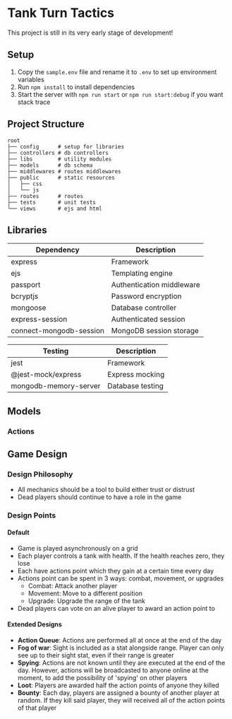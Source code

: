 # Tank Turn Tactics

This project is still in its very early stage of development!


## Setup
1. Copy the `sample.env` file and rename it to `.env` to set up environment variables
2. Run `npm install` to install dependencies
3. Start the server with `npm run start` or `npm run start:debug` if you want stack trace

## Project Structure
```
root
├── config      # setup for libraries
├── controllers # db controllers
├── libs        # utility modules
├── models      # db schema
├── middlewares # routes middlewares
├── public      # static resources
│   ├── css
│   └── js
├── routes      # routes
├── tests       # unit tests
└── views       # ejs and html
```

## Libraries

| Dependency | Description 
|------------|-------------
| express | Framework 
| ejs | Templating engine
| passport | Authentication middleware
| bcryptjs | Password encryption
| mongoose | Database controller
| express-session | Authenticated session
| connect-mongodb-session | MongoDB session storage

| Testing | Description
|------------|-------------
| jest | Framework
| @jest-mock/express | Express mocking
| mongodb-memory-server| Database testing

## Models

### Actions



## Game Design

### Design Philosophy

 - All mechanics should be a tool to build either trust or distrust
 - Dead players should continue to have a role in the game

### Design Points

#### Default

 - Game is played asynchronously on a grid
 - Each player controls a tank with health. If the health reaches zero, they lose
 - Each have actions point which they gain at a certain time every day
 - Actions point can be spent in 3 ways: combat, movement, or upgrades
    - Combat: Attack another player
    - Movement: Move to a different position
    - Upgrade: Upgrade the range of the tank
 - Dead players can vote on an alive player to award an action point to
    
#### Extended Designs

 - **Action Queue**: Actions are performed all at once at the end of the day
 - **Fog of war**: Sight is included as a stat alongside range. Player can only see up to their sight stat, even if their 
   range is greater
 - **Spying**: Actions are not known until they are executed at the end of the day. However, actions will be broadcasted to 
   anyone online at the moment, to add the possibility of 'spying' on other players
 - **Loot**: Players are awarded half the action points of anyone they killed
 - **Bounty**: Each day, players are assigned a bounty of another player at random. If they kill said player, they will 
    received all of the action points of that player